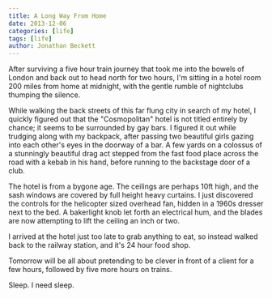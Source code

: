 ```yaml
---
title: A Long Way From Home
date: 2013-12-06
categories: [life]
tags: [life]
author: Jonathan Beckett
---
```


After surviving a five hour train journey that took me into the bowels of London and back out to head north for two hours, I'm sitting in a hotel room 200 miles from home at midnight, with the gentle rumble of nightclubs thumping the silence.

While walking the back streets of this far flung city in search of my hotel, I quickly figured out that the "Cosmopolitan" hotel is not titled entirely by chance; it seems to be surrounded by gay bars. I figured it out while trudging along with my backpack, after passing two beautiful girls gazing into each other's eyes in the doorway of a bar. A few yards on a colossus of a stunningly beautiful drag act stepped from the fast food place across the road with a kebab in his hand, before running to the backstage door of a club.

The hotel is from a bygone age. The ceilings are perhaps 10ft high, and the sash windows are covered by full height heavy curtains. I just discovered the controls for the helicopter sized overhead fan, hidden in a 1960s dresser next to the bed. A bakerlight knob let forth an electrical hum, and the blades are now attempting to lift the ceiling an inch or two.

I arrived at the hotel just too late to grab anything to eat, so instead walked back to the railway station, and it's 24 hour food shop.

Tomorrow will be all about pretending to be clever in front of a client for a few hours, followed by five more hours on trains.

Sleep. I need sleep.